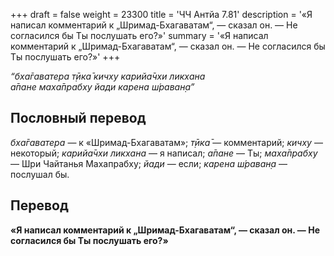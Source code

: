 +++
draft = false
weight = 23300
title = 'ЧЧ Антйа 7.81'
description = '«Я написал комментарий к „Шримад-Бхагаватам“, — сказал он. — Не согласился бы Ты послушать его?»'
summary = '«Я написал комментарий к „Шримад-Бхагаватам“, — сказал он. — Не согласился бы Ты послушать его?»'
+++

_“бха̄гаватера т̣ӣка̄ кичху карийа̄чхи ликхана  
а̄пане маха̄прабху йади карена ш́раван̣а”_

## Пословный перевод

_бха̄гаватера_ — к «Шримад-Бхагаватам»; _т̣ӣка̄_ — комментарий; _кичху_ — некоторый; _карийа̄чхи_ _ликхана_ — я написал; _а̄пане_ — Ты; _маха̄прабху_ — Шри Чайтанья Махапрабху; _йади_ — если; _карена_ _ш́раван̣а_ — послушал бы.

## Перевод

**«Я написал комментарий к „Шримад-Бхагаватам“, — сказал он. — Не согласился бы Ты послушать его?»**
